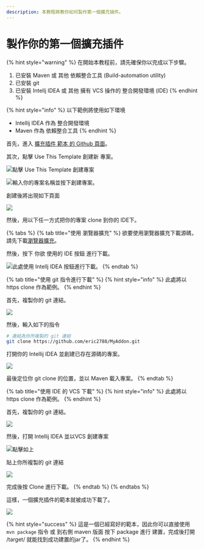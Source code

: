 ```yaml
---
description: 本教程將教你如何製作第一個擴充插件。
---
```


# 製作你的第一個擴充插件

{% hint style="warning" %}
在開始本教程前，請先確保你以完成以下步驟。

1. 已安裝 Maven 或 其他 依賴整合工具 \(Build-automation utility\)
2. 已安裝 git
3. 已安裝 Intellj IDEA 或 其他 擁有 VCS 操作的 整合開發環境 \(IDE\)
{% endhint %}

{% hint style="info" %}
以下範例將使用如下環境

* Intellij IDEA 作為 整合開發環境
* Maven 作為 依賴整合工具
{% endhint %}

首先，進入 [擴充插件 範本 的 Github 頁面](https://github.com/ELDEpendenci-Addons/Template-For-ELDependenci-Addon)。 

其次，點擊 Use This Template 創建新 專案。

![&#x9EDE;&#x64CA; Use This Template &#x5275;&#x5EFA;&#x5C08;&#x6848;](../../.gitbook/assets/use-template.png)



![&#x8F38;&#x5165;&#x4F60;&#x7684;&#x5C08;&#x6848;&#x540D;&#x7A31;&#x4E26;&#x6309;&#x4E0B;&#x5275;&#x5EFA;&#x5C08;&#x6848;&#x3002;](../../.gitbook/assets/create-addon-repo.png)

創建後將出現如下頁面

![](../../.gitbook/assets/my-repo.png)

然後，用以下任一方式把你的專案 clone 到你的 IDE下。

{% tabs %}
{% tab title="使用 瀏覽器擴充" %}
欲要使用瀏覽器擴充下載源碼，請先下載[瀏覽器擴充](https://blog.jetbrains.com/blog/2020/04/07/toolbox-browser-extension-on-self-hosted-github-gitlab-bitbucket-instances/)。

然後，按下 你欲 使用的 IDE 按鈕 進行下載。

![&#x6B64;&#x8655;&#x4F7F;&#x7528; Intellj IDEA &#x6309;&#x9215;&#x9032;&#x884C;&#x4E0B;&#x8F09;&#x3002;](../../.gitbook/assets/clone-with-extension.png)
{% endtab %}

{% tab title="使用 git 指令進行下載" %}
{% hint style="info" %}
此處將以 https clone 作為範例。
{% endhint %}

首先，複製你的 git 連結。

![](../../.gitbook/assets/clone-with-https.png)

然後，輸入如下的指令

```bash
# 連結為你所複製的 git 連結
git clone https://github.com/eric2788/MyAddon.git
```

打開你的 Intellij IDEA 並創建已存在源碼的專案。

![](../../.gitbook/assets/create-from-existing.png)

最後定位你 git clone 的位置，並以 Maven 載入專案。
{% endtab %}

{% tab title="使用 IDE 的 VCS 下載" %}
{% hint style="info" %}
此處將以 https clone 作為範例。
{% endhint %}

首先，複製你的 git 連結。

![](../../.gitbook/assets/clone-with-https.png)

然後，打開 Intellij IDEA 並以VCS 創建專案

![&#x9EDE;&#x64CA;&#x5982;&#x4E0A;](../../.gitbook/assets/image%20%283%29.png)

貼上你所複製的 git 連結

![](../../.gitbook/assets/image%20%281%29.png)

完成後按 Clone 進行下載。
{% endtab %}
{% endtabs %}

這樣，一個擴充插件的範本就被成功下載了。

![](../../.gitbook/assets/image%20%285%29.png)

{% hint style="success" %}
這是一個已經寫好的範本，因此你可以直接使用 `mvn package` 指令 或 到右側 maven 版面 按下 package 進行 建置，完成後打開 /target/ 就能找到成功建置的jar了。
{% endhint %}







